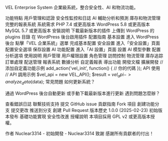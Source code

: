 VEL Enterprise System
企業級系統，整合安全性、AI 和物流功能。

功能特點
用戶管理和認證
安全性監控和日誌
AI 輔助分析和預測
庫存和物流管理
完整的報表系統
系統需求
PHP 7.4 或更高版本
WordPress 5.8 或更高版本
MySQL 5.7 或更高版本
安裝說明
下載最新版本的插件
上傳到 WordPress 的 plugins 目錄
在 WordPress 後台啟用插件
配置指南
基本設置
進入 WordPress 後台
點擊「VEL 企業系統」選單
完成基本配置
安全設置
進入「安全設置」頁面
配置安全選項
保存設置
AI 功能配置
進入「AI 設置」頁面
設置 AI 模型參數
配置分析選項
使用說明
用戶管理
用戶權限設置
角色管理
訪問控制
物流管理
庫存追踪
訂單處理
配送管理
報表系統
數據分析
自定義報表
導出功能
開發文檔
擴展開發
// 添加自定義功能示例
add_action('vel_init', function() {
    // 你的代碼
});
API 使用
// API 調用示例
$vel_api = new VEL_API();
$result = $vel_api->analyze_data($data);
常見問題
如何更新系統？

通過 WordPress 後台自動更新
或手動下載最新版本進行更新
遇到問題怎麼辦？

查看錯誤日誌
聯繫技術支持
提交 GitHub issue
貢獻指南
Fork 項目
創建功能分支
提交更改
推送到分支
創建 Pull Request
版本歷史
1.0.0 (2025-02-23)
初始版本發布
基礎功能實現
安全性改進
授權說明
本項目採用 GPL v2 或更高版本授權。

作者
Nuclear3314 - 初始開發 - Nuclear3314 
致謝
感謝所有貢獻者的付出！
